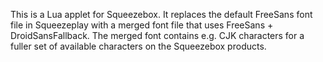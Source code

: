 This is a Lua applet for Squeezebox. It replaces the default FreeSans font file in Squeezeplay with a merged font file that uses FreeSans + DroidSansFallback. The merged font contains e.g. CJK characters for a fuller set of available characters on the Squeezebox products.